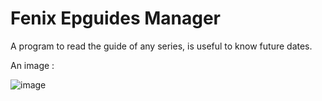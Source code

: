# Fenix Epguides Manager

A program to read the guide of any series, is useful to know future dates.

An image : 

![image](https://3.bp.blogspot.com/-hpYYV-8bjpg/WrfLmAeH0CI/AAAAAAAAAJA/G6vZfR21ImQU4ALeRDnofbwPAuhiQFPbQCLcBGAs/s1600/fenixepguidesmanager10.jpg)
